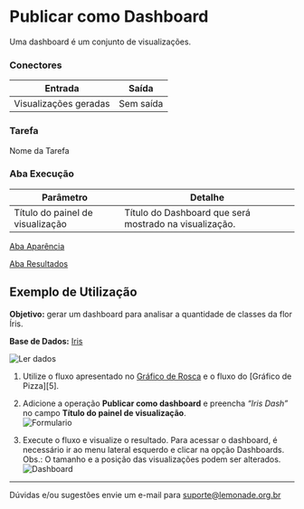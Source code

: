 
# Publicar como Dashboard

Uma dashboard é um conjunto de visualizações.

### Conectores
| Entrada | Saída |
| --- | --- |
|Visualizações geradas | Sem saída |

### Tarefa
Nome da Tarefa

### Aba Execução
| Parâmetro | Detalhe |
| --- | --- |
| Título do painel de visualização | Título do Dashboard que será mostrado na visualização. |

[Aba Aparência][1]

[Aba Resultados][2]


## Exemplo de Utilização
**Objetivo:** gerar um dashboard para analisar a quantidade de classes da flor Íris.

**Base de Dados:** [Iris][3]
	
![Ler dados](/img/spark/visualizacao_de_dados/publicar_como_dashboard/image2.png)

1. Utilize o fluxo apresentado no [Gráfico de Rosca][4] e o fluxo do [Gráfico de Pizza][5].

2. Adicione a operação **Publicar como dashboard** e preencha *“Iris Dash”* no campo **Título do painel de visualização**. \
	![Formulario](/img/spark/visualizacao_de_dados/publicar_como_dashboard/image1.png)

3. Execute o fluxo e visualize o resultado. Para acessar o dashboard, é necessário ir ao menu lateral esquerdo e clicar na opção Dashboards.\
	Obs.: O tamanho e a posição das visualizações podem ser alterados.
	![Dashboard](/img/spark/visualizacao_de_dados/publicar_como_dashboard/image3.png)

-----

Dúvidas e/ou sugestões envie um e-mail para suporte@lemonade.org.br

[1]: /pt-br/
[2]: /pt-br/
[3]: /pt-br/
[4]: /pt-br/